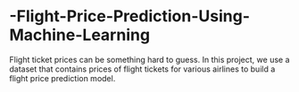 # -Flight-Price-Prediction-Using-Machine-Learning
Flight ticket prices can be something hard to guess. In this project, we use a dataset that contains prices of flight tickets for various airlines to build a flight price prediction model.
